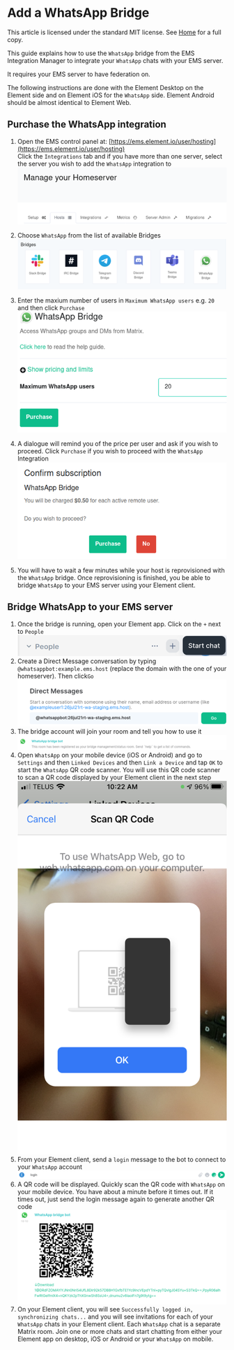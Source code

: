 # Add a WhatsApp Bridge

This article is licensed under the standard MIT license. See [Home](index.md) for a full copy.

This guide explains how to use the `WhatsApp` bridge from the EMS Integration Manager to integrate your `WhatsApp` chats with your EMS server.

It requires your EMS server to have federation on.

The following instructions are done with the  Element Desktop on the Element side and on Element iOS for the `WhatsApp` side. Element Android should be almost identical to Element Web.

## Purchase  the WhatsApp integration
1. Open the EMS control panel at: [https://ems.element.io/user/hosting](https://ems.element.io/user/hosting)  
Click the `Integrations` tab  and if you have more than one server, select the server you wish to add the `WhatsApp` integration to
![](images/click-integration-tab-ems-user-hosting.png)  

1. Choose `WhatsApp` from the list of available Bridges
![](images/wa-matrix-choose-bridge.png)  

1. Enter the maxium number of users in `Maximum WhatsApp users` e.g. `20` and then click `Purchase`  
![](images/wa-enter-number-users-click-purchase.png)

1. A dialogue will remind you of the price per user and ask if you wish to proceed. Click `Purchase` if you wish to proceed with the `WhatsApp` Integration  
![](images/wa-confirm-subscription-click-purchase.png)  

1. You will have to wait a few minutes while your host is reprovisioned with the `WhatsApp` bridge. 
Once reprovisioning is finished, you be able to bridge `WhatsApp` to your EMS server using your Element client.

## Bridge WhatsApp to your EMS server

1. Once the bridge is running, open your Element app. Click on the `+` next to `People`   
![](images/start-chat.png)  
1.  Create a Direct Message conversation by typing `@whatsappbot:example.ems.host` (replace the domain with the one of your homeserver). Then click`Go` 
![](images/dm-wa-bot.png)  
1. The bridge account will join your room and tell you how to use it
![](images/wabridge-bot-joins-room.png)  
1. Open `WhatsApp` on your mobile device (iOS or Android) and go to `Settings` and then `Linked Devices` and then `Link a Device` and tap `OK` to start the `WhatsApp` QR code scanner. You will use this QR code scanner to scan a QR code displayed by your Element client in the next step  
![](images/wabridge-whatsapp-ios-qrcode.png)
1. From your Element client, send a `login` message to the bot to connect to your `WhatsApp` account  
![](images/wabridge-send-login-message.png)
1. A QR code will be displayed. Quickly scan the QR code with `WhatsApp` on your mobile device. You have about a minute before it times out. If it times out, just send the login message again to generate another QR code  
![](images/wabridge-qr-code-from-login-command.png)  
1. On your Element client, you will see `Successfully logged in, synchronizing chats...` and you will see invitations for each of your `WhatsApp` chats in your Element client. Each `WhatsApp` chat is a separate Matrix room. Join one or more chats and start chatting from either your Element app on desktop, iOS or Android or your `WhatsApp` on mobile.
